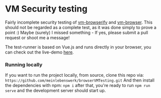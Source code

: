 # VM Security testing
Fairly incomplete security testing of [vm-browserify](https://github.com/browserify/vm-browserify) and [vm-browser](https://github.com/snanovskyi/vm-browser).
This should not be regarded as a complete test, as it was done simply to prove a point :)
Maybe (surely) I missed something - If yes, please submit a pull request or shoot me a message!

The test-runner is based on Vue.js and runs directly in your browser, you can check out the live-demo [here](https://meinlebenswerk.github.io/browserVMTesting/).

### Running locally
If you want to run the project locally, from source, clone this repo via:
`https://github.com/meinlebenswerk/browserVMTesting.git`
And then install the dependencies with npm:
`npm i`
after that, you're ready to run 
`npm run serve`
and the development server should start up. 



